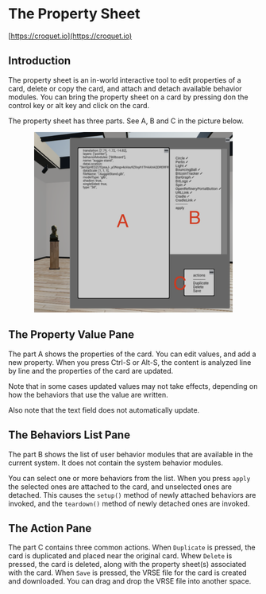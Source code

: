 # The Property Sheet

[https://croquet.io](https://croquet.io)

## Introduction
The property sheet is an in-world interactive tool to edit properties of a card, delete or copy the card, and attach and detach available behavior modules. You can bring the property sheet on a card by pressing don the control key or alt key and click on the card.

The property sheet has three parts. See A, B and C in the picture below.

<p align="center">
<img src="./assets/labeled-propertySheet.png" width="400"/>
</p>

## The Property Value Pane

The part A shows the properties of the card. You can edit values, and add a new property. When you press Ctrl-S or Alt-S, the content is analyzed line by line and the properties of the card are updated.

Note that in some cases updated values may not take effects, depending on how the behaviors that use the value are written.

Also note that the text field does not automatically update.

## The Behaviors List Pane
The part B shows the list of user behavior modules that are available in the current system. It does not contain the system behavior modules.

You can select one or more behaviors from the list. When you press `apply` the selected ones are attached to the card, and unselected ones are detached. This causes the `setup()` method of newly attached behaviors are invoked, and the `teardown()` method of newly detached ones are invoked.

## The Action Pane
The part C contains three common actions. When `Duplicate` is pressed, the card is duplicated and placed near the original card.  Whew `Delete` is pressed, the card is deleted, along with the property sheet(s) associated with the card. When `Save` is pressed, the VRSE file for the card is created and downloaded. You can drag and drop the VRSE file into another space.
